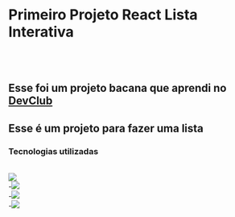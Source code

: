 <h1>Primeiro Projeto React Lista Interativa</h1>
<br>
<br>
<h2>Esse foi um projeto bacana que aprendi no <a href= "https//rodolfomori.com.br/devclub">DevClub</a></h2>
<h2>Esse é um projeto para fazer uma lista  </h2>
<h3>Tecnologias utilizadas</h3>
<br>
<img src="https://img.shields.io/badge/HTML5-E34F26?style=for-the-badge&logo=html5&logoColor=white"/>
  <br>
-<img src="https://img.shields.io/badge/CSS3-1572B6?style=for-the-badge&logo=css3&logoColor=white"/>
<br>
-<img src="https://img.shields.io/badge/JavaScript-F7DF1E?style=for-the-badge&logo=javascript&logoColor=black"/>
<br>
-<img src="https://img.shields.io/badge/React-20232A?style=for-the-badge&logo=react&logoColor=61DAFB"/>
